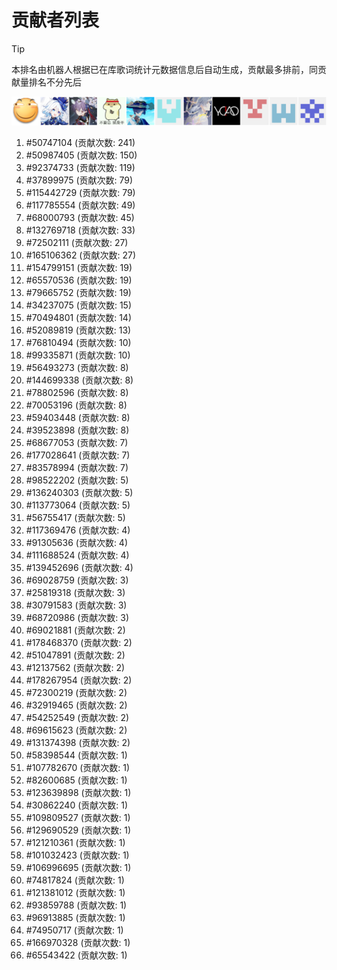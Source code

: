 # 贡献者列表

> [!TIP]
> 本排名由机器人根据已在库歌词统计元数据信息后自动生成，贡献最多排前，同贡献量排名不分先后

![贡献者头像画廊](./CONTRIBUTORS.svg)

1. #50747104 (贡献次数: 241)
2. #50987405 (贡献次数: 150)
3. #92374733 (贡献次数: 119)
4. #37899975 (贡献次数: 79)
5. #115442729 (贡献次数: 79)
6. #117785554 (贡献次数: 49)
7. #68000793 (贡献次数: 45)
8. #132769718 (贡献次数: 33)
9. #72502111 (贡献次数: 27)
10. #165106362 (贡献次数: 27)
11. #154799151 (贡献次数: 19)
12. #65570536 (贡献次数: 19)
13. #79665752 (贡献次数: 19)
14. #34237075 (贡献次数: 15)
15. #70494801 (贡献次数: 14)
16. #52089819 (贡献次数: 13)
17. #76810494 (贡献次数: 10)
18. #99335871 (贡献次数: 10)
19. #56493273 (贡献次数: 8)
20. #144699338 (贡献次数: 8)
21. #78802596 (贡献次数: 8)
22. #70053196 (贡献次数: 8)
23. #59403448 (贡献次数: 8)
24. #39523898 (贡献次数: 8)
25. #68677053 (贡献次数: 7)
26. #177028641 (贡献次数: 7)
27. #83578994 (贡献次数: 7)
28. #98522202 (贡献次数: 5)
29. #136240303 (贡献次数: 5)
30. #113773064 (贡献次数: 5)
31. #56755417 (贡献次数: 5)
32. #117369476 (贡献次数: 4)
33. #91305636 (贡献次数: 4)
34. #111688524 (贡献次数: 4)
35. #139452696 (贡献次数: 4)
36. #69028759 (贡献次数: 3)
37. #25819318 (贡献次数: 3)
38. #30791583 (贡献次数: 3)
39. #68720986 (贡献次数: 3)
40. #69021881 (贡献次数: 2)
41. #178468370 (贡献次数: 2)
42. #51047891 (贡献次数: 2)
43. #12137562 (贡献次数: 2)
44. #178267954 (贡献次数: 2)
45. #72300219 (贡献次数: 2)
46. #32919465 (贡献次数: 2)
47. #54252549 (贡献次数: 2)
48. #69615623 (贡献次数: 2)
49. #131374398 (贡献次数: 2)
50. #58398544 (贡献次数: 1)
51. #107782670 (贡献次数: 1)
52. #82600685 (贡献次数: 1)
53. #123639898 (贡献次数: 1)
54. #30862240 (贡献次数: 1)
55. #109809527 (贡献次数: 1)
56. #129690529 (贡献次数: 1)
57. #121210361 (贡献次数: 1)
58. #101032423 (贡献次数: 1)
59. #106996695 (贡献次数: 1)
60. #74817824 (贡献次数: 1)
61. #121381012 (贡献次数: 1)
62. #93859788 (贡献次数: 1)
63. #96913885 (贡献次数: 1)
64. #74950717 (贡献次数: 1)
65. #166970328 (贡献次数: 1)
66. #65543422 (贡献次数: 1)
